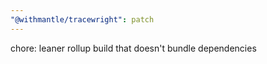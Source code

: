```yaml
---
"@withmantle/tracewright": patch
---
```


chore: leaner rollup build that doesn't bundle dependencies
